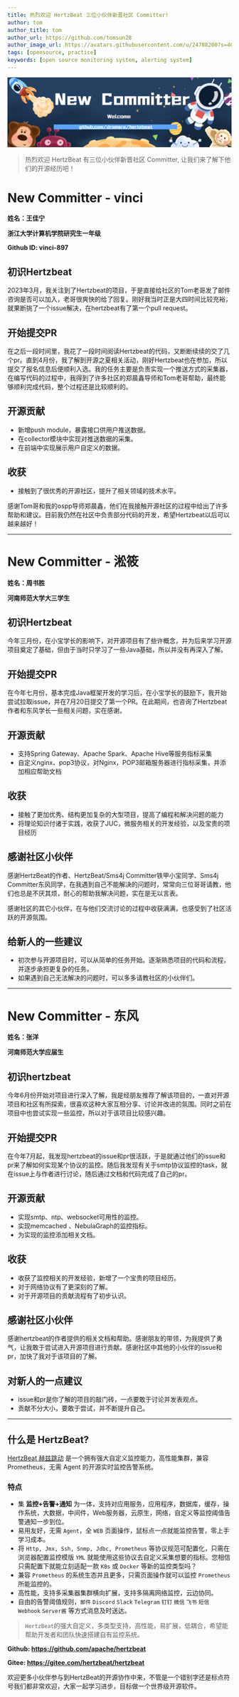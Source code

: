 ```yaml
---
title: 热烈欢迎 HertzBeat 三位小伙伴新晋社区 Committer!
author: tom
author_title: tom
author_url: https://github.com/tomsun28
author_image_url: https://avatars.githubusercontent.com/u/24788200?s=400&v=4
tags: [opensource, practice]
keywords: [open source monitoring system, alerting system]
---
```


![hertzBeat](/img/blog/new-committer.png)

> 热烈欢迎 HertzBeat 有三位小伙伴新晋社区 Committer, 让我们来了解下他们的开源经历吧！

# New Committer - vinci

**姓名：王佳宁**

**浙江大学计算机学院研究生一年级**

**Github ID: vinci-897**

## 初识Hertzbeat

2023年3月，我关注到了Hertzbeat的项目，于是直接给社区的Tom老哥发了邮件咨询是否可以加入，老哥很爽快的给了回复。刚好我当时正是大四时间比较充裕，就果断挑了一个issue解决，在hertzbeat有了第一个pull request。

## 开始提交PR

在之后一段时间里，我花了一段时间阅读Hertzbeat的代码，又断断续续的交了几个pr。直到4月份，我了解到开源之夏相关活动，刚好Hertzbeat也在参加，所以提交了报名信息后便顺利入选。我的任务主要是负责实现一个推送方式的采集器，在编写代码的过程中，我得到了许多社区的郑晨鑫导师和Tom老哥帮助，最终能够顺利完成代码，整个过程还是比较顺利的。

## 开源贡献

- 新增push module，暴露接口供用户推送数据。
- 在collector模块中实现对推送数据的采集。
- 在前端中实现展示用户自定义的数据。

## 收获

- 接触到了很优秀的开源社区，提升了相关领域的技术水平。

感谢Tom哥和我的ospp导师郑晨鑫，他们在我接触开源社区的过程中给出了许多帮助和建议。目前我仍然在社区中负责部分代码的开发，希望Hertzbeat以后可以越来越好！

---
# New Committer - 淞筱

**姓名：周书胜**

**河南师范大学大三学生**

## 初识Hertzbeat

今年三月份，在小宝学长的影响下，对开源项目有了些许概念，并为后来学习开源项目奠定了基础，但由于当时只学习了一些Java基础，所以并没有再深入了解。

## 开始提交PR

在今年七月份，基本完成Java框架开发的学习后，在小宝学长的鼓励下，我开始尝试拉取issue，并在7月20日提交了第一个PR。在此期间，也咨询了Hertzbeat作者和东风学长一些相关问题，实在感谢。

## 开源贡献

* 支持Spring Gateway、Apache Spark、Apache Hive等服务指标采集
* 自定义nginx、pop3协议，对Nginx，POP3邮箱服务器进行指标采集，并添加相应帮助文档

## 收获

* 接触了更加优秀、结构更加复杂的大型项目，提高了编程和解决问题的能力
* 将理论知识付诸于实践，收获了JUC，微服务相关的开发经验，以及宝贵的项目经历

## 感谢社区小伙伴

感谢HertzBeat的作者、HertzBeat/Sms4j Committer铁甲小宝同学、Sms4j Committer东风同学，在我遇到自己不能解决的问题时，常常向三位哥哥请教，他们也总是不厌其烦，耐心的帮助我解决问题，实在是无以言表。

感谢社区的其它小伙伴，在与他们交流讨论的过程中收获满满，也感受到了社区活跃的开源氛围。

## 给新人的一些建议

* 初次参与开源项目时，可以从简单的任务开始。逐渐熟悉项目的代码和流程，并逐步承担更复杂的任务。
* 如果遇到自己无法解决的问题时，可以多多请教社区的小伙伴们。

---

# New Committer - 东风

**姓名：张洋**

**河南师范大学应届生**

## 初识hertzbeat

今年6月份开始对项目进行深入了解，我是经朋友推荐了解该项目的，一直对开源项目和社区有所探索，很喜欢这种大家互相分享、讨论并改进的氛围。同时之前在项目中也尝试实现一些监控，所以对于该项目比较感兴趣。

## 开始提交PR

在今年7月起，我发现hertzbeat的issue和pr很活跃，于是就通过他们的issue和pr来了解如何实现某个协议的监控。随后我发现有关于smtp协议监控的task，就在issue上与作者进行讨论，随后通过文档和代码完成了自己的pr。

## 开源贡献

- 实现smtp、ntp、websocket可用性的监控。
- 实现memcached 、NebulaGraph的监控指标。
- 为实现的监控添加相关文档。

## 收获

- 收获了监控相关的开发经验，新增了一个宝贵的项目经历。
- 对于网络协议有了更深刻的了解。
- 对于开源项目的贡献流程有了初步认识。

## 感谢社区小伙伴

感谢hertzbeat的作者提供的相关文档和帮助。感谢朋友的带领，为我提供了勇气，让我敢于尝试进入开源项目进行贡献。感谢社区中其他的小伙伴的issue和pr，加快了我对于该项目的了解。

## 对新人的一点建议

- issue和pr是你了解的项目的敲门砖，一点要敢于讨论并发表观点。
- 贡献不分大小，要敢于尝试，并不断提升自己。

----

## 什么是 HertzBeat?

[HertzBeat 赫兹跳动](https://github.com/apache/hertzbeat) 是一个拥有强大自定义监控能力，高性能集群，兼容 Prometheus，无需 Agent 的开源实时监控告警系统。

### 特点

- 集 **监控+告警+通知** 为一体，支持对应用服务，应用程序，数据库，缓存，操作系统，大数据，中间件，Web服务器，云原生，网络，自定义等监控阈值告警通知一步到位。
- 易用友好，无需 `Agent`，全 `WEB` 页面操作，鼠标点一点就能监控告警，零上手学习成本。
- 将 `Http, Jmx, Ssh, Snmp, Jdbc, Prometheus` 等协议规范可配置化，只需在浏览器配置监控模版 `YML` 就能使用这些协议去自定义采集想要的指标。您相信只需配置下就能立刻适配一款 `K8s` 或 `Docker` 等新的监控类型吗？
- 兼容 `Prometheus` 的系统生态并且更多，只需页面操作就可以监控 `Prometheus` 所能监控的。
- 高性能，支持多采集器集群横向扩展，支持多隔离网络监控，云边协同。
- 自由的告警阈值规则，`邮件` `Discord` `Slack` `Telegram` `钉钉` `微信` `飞书` `短信` `Webhook` `Server酱` 等方式消息及时送达。

> `HertzBeat`的强大自定义，多类型支持，高性能，易扩展，低耦合，希望能帮助开发者和团队快速搭建自有监控系统。

**Github: https://github.com/apache/hertzbeat**

**Gitee: https://gitee.com/hertzbeat/hertzbeat**

欢迎更多小伙伴参与到HertzBeat的开源协作中来，不管是一个错别字还是标点符号我们都非常欢迎，大家一起学习进步，目标做一个世界级开源软件。
